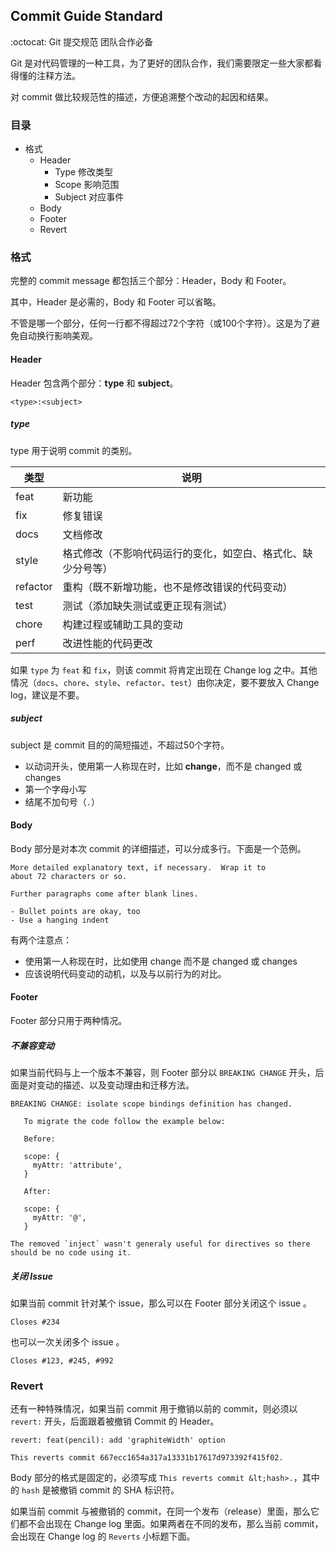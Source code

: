 ## Commit Guide Standard

:octocat: Git 提交规范 团队合作必备

Git 是对代码管理的一种工具，为了更好的团队合作，我们需要限定一些大家都看得懂的注释方法。

对 commit 做比较规范性的描述，方便追溯整个改动的起因和结果。

### 目录

- 格式
  - Header
    - Type 修改类型
    - Scope 影响范围
    - Subject 对应事件
  - Body
  - Footer
  - Revert

### 格式

完整的 commit message 都包括三个部分：Header，Body 和 Footer。

其中，Header 是必需的，Body 和 Footer 可以省略。

不管是哪一个部分，任何一行都不得超过72个字符（或100个字符）。这是为了避免自动换行影响美观。

#### Header

Header 包含两个部分：**type** 和 **subject**。

```
<type>:<subject>
```

##### type

type 用于说明 commit 的类别。

| 类型     | 说明                                                         |
| -------- | ------------------------------------------------------------ |
| feat     | 新功能                                                       |
| fix      | 修复错误                                                     |
| docs     | 文档修改                                                     |
| style    | 格式修改（不影响代码运行的变化，如空白、格式化、缺少分号等） |
| refactor | 重构（既不新增功能，也不是修改错误的代码变动）               |
| test     | 测试（添加缺失测试或更正现有测试）                           |
| chore    | 构建过程或辅助工具的变动                                     |
| perf     | 改进性能的代码更改                                           |

如果 `type` 为 `feat` 和 `fix`，则该 commit 将肯定出现在 Change log 之中。其他情况（`docs`、`chore`、`style`、`refactor`、`test`）由你决定，要不要放入 Change log，建议是不要。

##### subject

subject 是 commit 目的的简短描述，不超过50个字符。

 - 以动词开头，使用第一人称现在时，比如 **change**，而不是 changed 或 changes
 - 第一个字母小写
 - 结尾不加句号（`.`）

#### Body

Body 部分是对本次 commit 的详细描述，可以分成多行。下面是一个范例。

 ```
More detailed explanatory text, if necessary.  Wrap it to 
about 72 characters or so. 
 
Further paragraphs come after blank lines.
 
- Bullet points are okay, too
- Use a hanging indent
 ```

有两个注意点：

- 使用第一人称现在时，比如使用 change 而不是 changed 或 changes
- 应该说明代码变动的动机，以及与以前行为的对比。

#### Footer

Footer 部分只用于两种情况。

##### 不兼容变动

如果当前代码与上一个版本不兼容，则 Footer 部分以 `BREAKING CHANGE` 开头，后面是对变动的描述、以及变动理由和迁移方法。

 ```
BREAKING CHANGE: isolate scope bindings definition has changed.
 
    To migrate the code follow the example below:
 
    Before:
 
    scope: {
      myAttr: 'attribute',
    }
 
    After:
 
    scope: {
      myAttr: '@',
    }
 
The removed `inject` wasn't generaly useful for directives so there should be no code using it.
 ```

##### 关闭 Issue

如果当前 commit 针对某个 issue，那么可以在 Footer 部分关闭这个 issue 。

 ```
 Closes #234
 ```

也可以一次关闭多个 issue 。

 ```
 Closes #123, #245, #992
 ```

### Revert

还有一种特殊情况，如果当前 commit 用于撤销以前的 commit，则必须以 `revert:` 开头，后面跟着被撤销 Commit 的 Header。

 ```
revert: feat(pencil): add 'graphiteWidth' option
 
This reverts commit 667ecc1654a317a13331b17617d973392f415f02.
 ```

Body 部分的格式是固定的，必须写成 `This reverts commit &lt;hash>.`，其中的 `hash` 是被撤销 commit 的 SHA 标识符。

如果当前 commit 与被撤销的 commit，在同一个发布（release）里面，那么它们都不会出现在 Change log 里面。如果两者在不同的发布，那么当前 commit，会出现在 Change log 的 `Reverts` 小标题下面。
